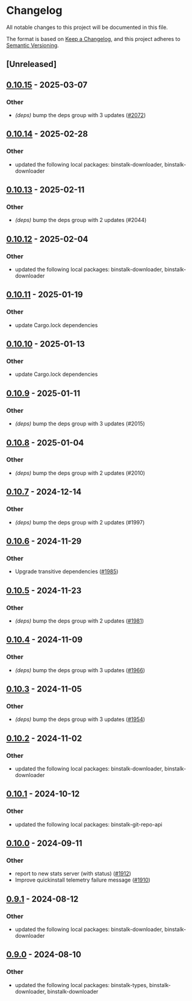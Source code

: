 # Changelog
All notable changes to this project will be documented in this file.

The format is based on [Keep a Changelog](https://keepachangelog.com/en/1.0.0/),
and this project adheres to [Semantic Versioning](https://semver.org/spec/v2.0.0.html).

## [Unreleased]

## [0.10.15](https://github.com/cargo-bins/cargo-binstall/compare/binstalk-fetchers-v0.10.14...binstalk-fetchers-v0.10.15) - 2025-03-07

### Other

- *(deps)* bump the deps group with 3 updates ([#2072](https://github.com/cargo-bins/cargo-binstall/pull/2072))

## [0.10.14](https://github.com/cargo-bins/cargo-binstall/compare/binstalk-fetchers-v0.10.13...binstalk-fetchers-v0.10.14) - 2025-02-28

### Other

- updated the following local packages: binstalk-downloader, binstalk-downloader

## [0.10.13](https://github.com/cargo-bins/cargo-binstall/compare/binstalk-fetchers-v0.10.12...binstalk-fetchers-v0.10.13) - 2025-02-11

### Other

- *(deps)* bump the deps group with 2 updates (#2044)

## [0.10.12](https://github.com/cargo-bins/cargo-binstall/compare/binstalk-fetchers-v0.10.11...binstalk-fetchers-v0.10.12) - 2025-02-04

### Other

- updated the following local packages: binstalk-downloader, binstalk-downloader

## [0.10.11](https://github.com/cargo-bins/cargo-binstall/compare/binstalk-fetchers-v0.10.10...binstalk-fetchers-v0.10.11) - 2025-01-19

### Other

- update Cargo.lock dependencies

## [0.10.10](https://github.com/cargo-bins/cargo-binstall/compare/binstalk-fetchers-v0.10.9...binstalk-fetchers-v0.10.10) - 2025-01-13

### Other

- update Cargo.lock dependencies

## [0.10.9](https://github.com/cargo-bins/cargo-binstall/compare/binstalk-fetchers-v0.10.8...binstalk-fetchers-v0.10.9) - 2025-01-11

### Other

- *(deps)* bump the deps group with 3 updates (#2015)

## [0.10.8](https://github.com/cargo-bins/cargo-binstall/compare/binstalk-fetchers-v0.10.7...binstalk-fetchers-v0.10.8) - 2025-01-04

### Other

- *(deps)* bump the deps group with 2 updates (#2010)

## [0.10.7](https://github.com/cargo-bins/cargo-binstall/compare/binstalk-fetchers-v0.10.6...binstalk-fetchers-v0.10.7) - 2024-12-14

### Other

- *(deps)* bump the deps group with 2 updates (#1997)

## [0.10.6](https://github.com/cargo-bins/cargo-binstall/compare/binstalk-fetchers-v0.10.5...binstalk-fetchers-v0.10.6) - 2024-11-29

### Other

- Upgrade transitive dependencies ([#1985](https://github.com/cargo-bins/cargo-binstall/pull/1985))

## [0.10.5](https://github.com/cargo-bins/cargo-binstall/compare/binstalk-fetchers-v0.10.4...binstalk-fetchers-v0.10.5) - 2024-11-23

### Other

- *(deps)* bump the deps group with 2 updates ([#1981](https://github.com/cargo-bins/cargo-binstall/pull/1981))

## [0.10.4](https://github.com/cargo-bins/cargo-binstall/compare/binstalk-fetchers-v0.10.3...binstalk-fetchers-v0.10.4) - 2024-11-09

### Other

- *(deps)* bump the deps group with 3 updates ([#1966](https://github.com/cargo-bins/cargo-binstall/pull/1966))

## [0.10.3](https://github.com/cargo-bins/cargo-binstall/compare/binstalk-fetchers-v0.10.2...binstalk-fetchers-v0.10.3) - 2024-11-05

### Other

- *(deps)* bump the deps group with 3 updates ([#1954](https://github.com/cargo-bins/cargo-binstall/pull/1954))

## [0.10.2](https://github.com/cargo-bins/cargo-binstall/compare/binstalk-fetchers-v0.10.1...binstalk-fetchers-v0.10.2) - 2024-11-02

### Other

- updated the following local packages: binstalk-downloader, binstalk-downloader

## [0.10.1](https://github.com/cargo-bins/cargo-binstall/compare/binstalk-fetchers-v0.10.0...binstalk-fetchers-v0.10.1) - 2024-10-12

### Other

- updated the following local packages: binstalk-git-repo-api

## [0.10.0](https://github.com/cargo-bins/cargo-binstall/compare/binstalk-fetchers-v0.9.1...binstalk-fetchers-v0.10.0) - 2024-09-11

### Other

- report to new stats server (with status) ([#1912](https://github.com/cargo-bins/cargo-binstall/pull/1912))
- Improve quickinstall telemetry failure message ([#1910](https://github.com/cargo-bins/cargo-binstall/pull/1910))

## [0.9.1](https://github.com/cargo-bins/cargo-binstall/compare/binstalk-fetchers-v0.9.0...binstalk-fetchers-v0.9.1) - 2024-08-12

### Other
- updated the following local packages: binstalk-downloader, binstalk-downloader

## [0.9.0](https://github.com/cargo-bins/cargo-binstall/compare/binstalk-fetchers-v0.8.0...binstalk-fetchers-v0.9.0) - 2024-08-10

### Other
- updated the following local packages: binstalk-types, binstalk-downloader, binstalk-downloader

